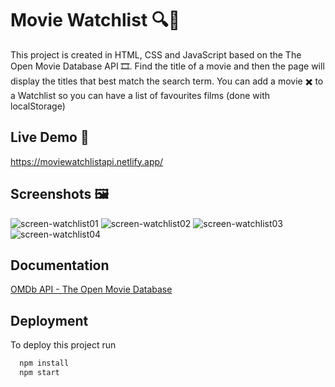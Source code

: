 
# Movie Watchlist 🔍🎥 

This project is created in HTML, CSS and JavaScript based on the The Open Movie Database API 🎞️. Find the title of a movie and then the page will display the titles that best match the search term. You can add a movie ✖️ to a Watchlist so you can have a list of favourites films (done with localStorage)

## Live Demo 📱

https://moviewatchlistapi.netlify.app/

## Screenshots 🖼️

![screen-watchlist01](https://user-images.githubusercontent.com/121981717/220727486-b21884be-82c2-4406-9552-6dec67e75477.png)
![screen-watchlist02](https://user-images.githubusercontent.com/121981717/220727503-88711026-c3d9-4f12-9eb6-238bc459af53.png)
![screen-watchlist03](https://user-images.githubusercontent.com/121981717/220727512-79dc75a8-bf9e-4aca-b315-d809c72e7c59.png)
![screen-watchlist04](https://user-images.githubusercontent.com/121981717/220727522-25ca3ec4-de77-4da6-b913-d8339288bb9f.png)

## Documentation

[OMDb API - The Open Movie Database](https://www.omdbapi.com/)

## Deployment

To deploy this project run

```bash
  npm install
  npm start
```

